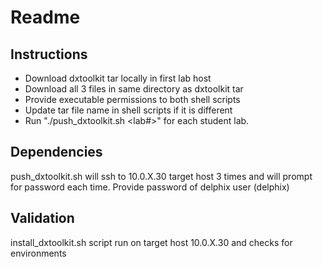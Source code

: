 # Readme

## Instructions

* Download dxtoolkit tar locally in first lab host
* Download all 3 files in same directory as dxtoolkit tar
* Provide executable permissions to both shell scripts
* Update tar file name in shell scripts if it is different
* Run "./push_dxtoolkit.sh <lab#>" for each student lab.

## Dependencies

push_dxtoolkit.sh will ssh to 10.0.X.30 target host 3 times and will prompt for password each time.
Provide password of delphix user (delphix)

## Validation
install_dxtoolkit.sh script run on target host 10.0.X.30 and checks for environments

